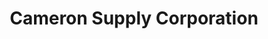 ---
title: "Cameron Supply Corporation"
url: /bethlehem/cameron-supply-corporation/
shop: Allgemein
---